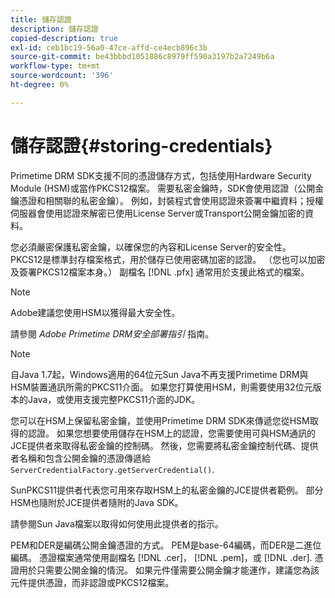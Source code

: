 ```yaml
---
title: 儲存認證
description: 儲存認證
copied-description: true
exl-id: ceb1bc19-56a0-47ce-affd-ce4ecb896c3b
source-git-commit: be43bbbd1051886c8979ff590a3197b2a7249b6a
workflow-type: tm+mt
source-wordcount: '396'
ht-degree: 0%

---
```


# 儲存認證{#storing-credentials}

Primetime DRM SDK支援不同的憑證儲存方式，包括使用Hardware Security Module (HSM)或當作PKCS12檔案。 需要私密金鑰時，SDK會使用認證（公開金鑰憑證和相關聯的私密金鑰）。 例如，封裝程式會使用認證來簽署中繼資料；授權伺服器會使用認證來解密已使用License Server或Transport公開金鑰加密的資料。

您必須嚴密保護私密金鑰，以確保您的內容和License Server的安全性。 PKCS12是標準封存檔案格式，用於儲存已使用密碼加密的認證。 （您也可以加密及簽署PKCS12檔案本身。） 副檔名 [!DNL .pfx] 通常用於支援此格式的檔案。

>[!NOTE]
>
>Adobe建議您使用HSM以獲得最大安全性。
>
>請參閱 *Adobe Primetime DRM安全部署指引* 指南。

>[!NOTE]
>
>自Java 1.7起，Windows適用的64位元Sun Java不再支援Primetime DRM與HSM裝置通訊所需的PKCS11介面。 如果您打算使用HSM，則需要使用32位元版本的Java，或使用支援完整PKCS11介面的JDK。

您可以在HSM上保留私密金鑰，並使用Primetime DRM SDK來傳遞您從HSM取得的認證。 如果您想要使用儲存在HSM上的認證，您需要使用可與HSM通訊的JCE提供者來取得私密金鑰的控制碼。 然後，您需要將私密金鑰控制代碼、提供者名稱和包含公開金鑰的憑證傳遞給 `ServerCredentialFactory.getServerCredential()`.

SunPKCS11提供者代表您可用來存取HSM上的私密金鑰的JCE提供者範例。 部分HSM也隨附於JCE提供者隨附的Java SDK。

請參閱Sun Java檔案以取得如何使用此提供者的指示。

PEM和DER是編碼公開金鑰憑證的方式。 PEM是base-64編碼，而DER是二進位編碼。 憑證檔案通常使用副檔名 [!DNL .cer]， [!DNL .pem]，或 [!DNL .der]. 憑證用於只需要公開金鑰的情況。 如果元件僅需要公開金鑰才能運作，建議您為該元件提供憑證，而非認證或PKCS12檔案。

